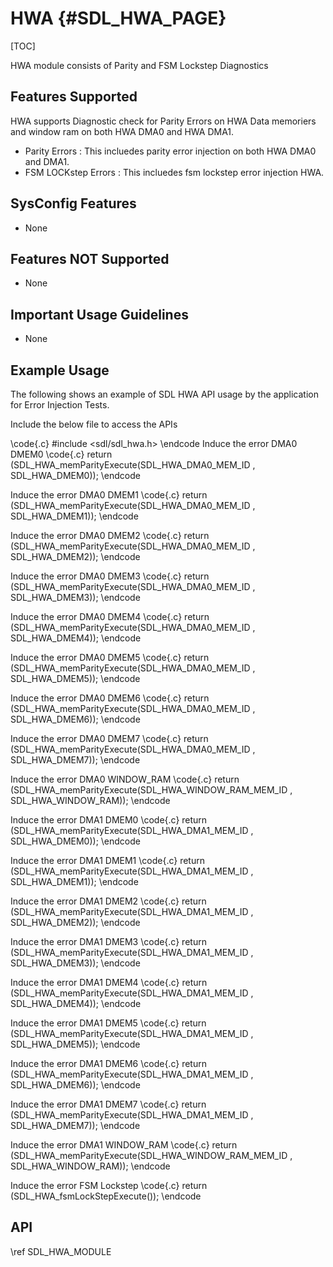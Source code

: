 # HWA {#SDL_HWA_PAGE}

[TOC]

HWA module consists of Parity and FSM Lockstep Diagnostics

## Features Supported

HWA supports Diagnostic check for Parity Errors on HWA Data memoriers and window ram on both HWA DMA0 and HWA DMA1.

* Parity Errors : This incluedes parity error injection on both HWA DMA0 and DMA1.
* FSM LOCKstep Errors : This incluedes fsm lockstep error injection HWA.


## SysConfig Features

- None

## Features NOT Supported

- None

## Important Usage Guidelines

- None

## Example Usage

The following shows an example of SDL HWA API usage by the application for Error Injection Tests.

Include the below file to access the APIs

\code{.c}
#include <sdl/sdl_hwa.h>
\endcode
Induce the error DMA0 DMEM0
\code{.c}
    return (SDL_HWA_memParityExecute(SDL_HWA_DMA0_MEM_ID , SDL_HWA_DMEM0));
\endcode

Induce the error DMA0 DMEM1
\code{.c}
    return (SDL_HWA_memParityExecute(SDL_HWA_DMA0_MEM_ID , SDL_HWA_DMEM1));
\endcode

Induce the error DMA0 DMEM2
\code{.c}
    return (SDL_HWA_memParityExecute(SDL_HWA_DMA0_MEM_ID , SDL_HWA_DMEM2));
\endcode

Induce the error DMA0 DMEM3
\code{.c}
    return (SDL_HWA_memParityExecute(SDL_HWA_DMA0_MEM_ID , SDL_HWA_DMEM3));
\endcode

Induce the error DMA0 DMEM4
\code{.c}
    return (SDL_HWA_memParityExecute(SDL_HWA_DMA0_MEM_ID , SDL_HWA_DMEM4));
\endcode

Induce the error DMA0 DMEM5
\code{.c}
    return (SDL_HWA_memParityExecute(SDL_HWA_DMA0_MEM_ID , SDL_HWA_DMEM5));
\endcode

Induce the error DMA0 DMEM6
\code{.c}
    return (SDL_HWA_memParityExecute(SDL_HWA_DMA0_MEM_ID , SDL_HWA_DMEM6));
\endcode

Induce the error DMA0 DMEM7
\code{.c}
    return (SDL_HWA_memParityExecute(SDL_HWA_DMA0_MEM_ID , SDL_HWA_DMEM7));
\endcode

Induce the error DMA0 WINDOW_RAM
\code{.c}
    return (SDL_HWA_memParityExecute(SDL_HWA_WINDOW_RAM_MEM_ID , SDL_HWA_WINDOW_RAM));
\endcode

Induce the error DMA1 DMEM0
\code{.c}
    return (SDL_HWA_memParityExecute(SDL_HWA_DMA1_MEM_ID , SDL_HWA_DMEM0));
\endcode

Induce the error DMA1 DMEM1
\code{.c}
    return (SDL_HWA_memParityExecute(SDL_HWA_DMA1_MEM_ID , SDL_HWA_DMEM1));
\endcode

Induce the error DMA1 DMEM2
\code{.c}
    return (SDL_HWA_memParityExecute(SDL_HWA_DMA1_MEM_ID , SDL_HWA_DMEM2));
\endcode

Induce the error DMA1 DMEM3
\code{.c}
    return (SDL_HWA_memParityExecute(SDL_HWA_DMA1_MEM_ID , SDL_HWA_DMEM3));
\endcode

Induce the error DMA1 DMEM4
\code{.c}
    return (SDL_HWA_memParityExecute(SDL_HWA_DMA1_MEM_ID , SDL_HWA_DMEM4));
\endcode

Induce the error DMA1 DMEM5
\code{.c}
    return (SDL_HWA_memParityExecute(SDL_HWA_DMA1_MEM_ID , SDL_HWA_DMEM5));
\endcode

Induce the error DMA1 DMEM6
\code{.c}
    return (SDL_HWA_memParityExecute(SDL_HWA_DMA1_MEM_ID , SDL_HWA_DMEM6));
\endcode

Induce the error DMA1 DMEM7
\code{.c}
    return (SDL_HWA_memParityExecute(SDL_HWA_DMA1_MEM_ID , SDL_HWA_DMEM7));
\endcode

Induce the error DMA1 WINDOW_RAM
\code{.c}
    return (SDL_HWA_memParityExecute(SDL_HWA_WINDOW_RAM_MEM_ID , SDL_HWA_WINDOW_RAM));
\endcode

Induce the error FSM Lockstep
\code{.c}
    return (SDL_HWA_fsmLockStepExecute());
\endcode


## API

\ref SDL_HWA_MODULE
